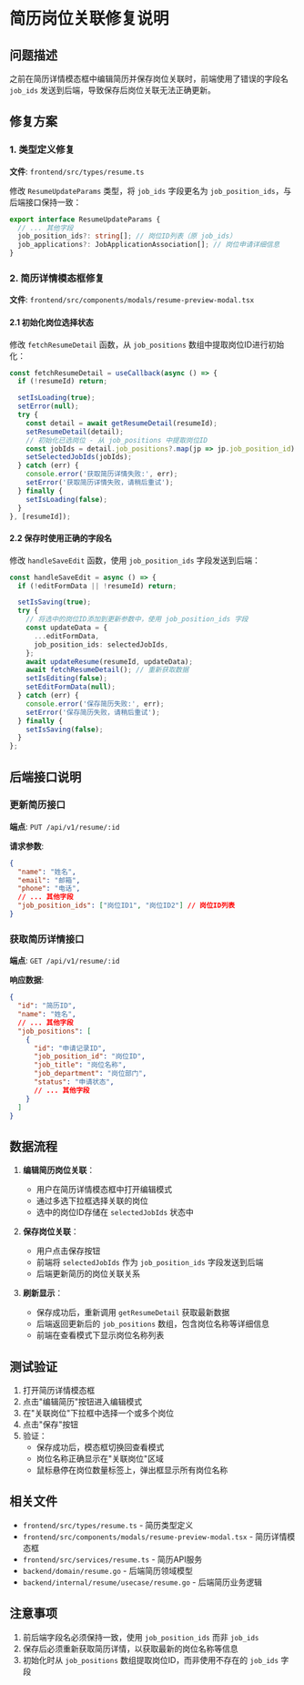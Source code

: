 # 简历岗位关联修复说明

## 问题描述

之前在简历详情模态框中编辑简历并保存岗位关联时，前端使用了错误的字段名 `job_ids` 发送到后端，导致保存后岗位关联无法正确更新。

## 修复方案

### 1. 类型定义修复

**文件**: `frontend/src/types/resume.ts`

修改 `ResumeUpdateParams` 类型，将 `job_ids` 字段更名为 `job_position_ids`，与后端接口保持一致：

```typescript
export interface ResumeUpdateParams {
  // ... 其他字段
  job_position_ids?: string[]; // 岗位ID列表（原 job_ids）
  job_applications?: JobApplicationAssociation[]; // 岗位申请详细信息
}
```

### 2. 简历详情模态框修复

**文件**: `frontend/src/components/modals/resume-preview-modal.tsx`

#### 2.1 初始化岗位选择状态

修改 `fetchResumeDetail` 函数，从 `job_positions` 数组中提取岗位ID进行初始化：

```typescript
const fetchResumeDetail = useCallback(async () => {
  if (!resumeId) return;

  setIsLoading(true);
  setError(null);
  try {
    const detail = await getResumeDetail(resumeId);
    setResumeDetail(detail);
    // 初始化已选岗位 - 从 job_positions 中提取岗位ID
    const jobIds = detail.job_positions?.map(jp => jp.job_position_id).filter(Boolean) || [];
    setSelectedJobIds(jobIds);
  } catch (err) {
    console.error('获取简历详情失败:', err);
    setError('获取简历详情失败，请稍后重试');
  } finally {
    setIsLoading(false);
  }
}, [resumeId]);
```

#### 2.2 保存时使用正确的字段名

修改 `handleSaveEdit` 函数，使用 `job_position_ids` 字段发送到后端：

```typescript
const handleSaveEdit = async () => {
  if (!editFormData || !resumeId) return;

  setIsSaving(true);
  try {
    // 将选中的岗位ID添加到更新参数中，使用 job_position_ids 字段
    const updateData = {
      ...editFormData,
      job_position_ids: selectedJobIds,
    };
    await updateResume(resumeId, updateData);
    await fetchResumeDetail(); // 重新获取数据
    setIsEditing(false);
    setEditFormData(null);
  } catch (err) {
    console.error('保存简历失败:', err);
    setError('保存简历失败，请稍后重试');
  } finally {
    setIsSaving(false);
  }
};
```

## 后端接口说明

### 更新简历接口

**端点**: `PUT /api/v1/resume/:id`

**请求参数**:
```json
{
  "name": "姓名",
  "email": "邮箱",
  "phone": "电话",
  // ... 其他字段
  "job_position_ids": ["岗位ID1", "岗位ID2"] // 岗位ID列表
}
```

### 获取简历详情接口

**端点**: `GET /api/v1/resume/:id`

**响应数据**:
```json
{
  "id": "简历ID",
  "name": "姓名",
  // ... 其他字段
  "job_positions": [
    {
      "id": "申请记录ID",
      "job_position_id": "岗位ID",
      "job_title": "岗位名称",
      "job_department": "岗位部门",
      "status": "申请状态",
      // ... 其他字段
    }
  ]
}
```

## 数据流程

1. **编辑简历岗位关联**：
   - 用户在简历详情模态框中打开编辑模式
   - 通过多选下拉框选择关联的岗位
   - 选中的岗位ID存储在 `selectedJobIds` 状态中

2. **保存岗位关联**：
   - 用户点击保存按钮
   - 前端将 `selectedJobIds` 作为 `job_position_ids` 字段发送到后端
   - 后端更新简历的岗位关联关系

3. **刷新显示**：
   - 保存成功后，重新调用 `getResumeDetail` 获取最新数据
   - 后端返回更新后的 `job_positions` 数组，包含岗位名称等详细信息
   - 前端在查看模式下显示岗位名称列表

## 测试验证

1. 打开简历详情模态框
2. 点击"编辑简历"按钮进入编辑模式
3. 在"关联岗位"下拉框中选择一个或多个岗位
4. 点击"保存"按钮
5. 验证：
   - 保存成功后，模态框切换回查看模式
   - 岗位名称正确显示在"关联岗位"区域
   - 鼠标悬停在岗位数量标签上，弹出框显示所有岗位名称

## 相关文件

- `frontend/src/types/resume.ts` - 简历类型定义
- `frontend/src/components/modals/resume-preview-modal.tsx` - 简历详情模态框
- `frontend/src/services/resume.ts` - 简历API服务
- `backend/domain/resume.go` - 后端简历领域模型
- `backend/internal/resume/usecase/resume.go` - 后端简历业务逻辑

## 注意事项

1. 前后端字段名必须保持一致，使用 `job_position_ids` 而非 `job_ids`
2. 保存后必须重新获取简历详情，以获取最新的岗位名称等信息
3. 初始化时从 `job_positions` 数组提取岗位ID，而非使用不存在的 `job_ids` 字段


